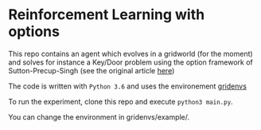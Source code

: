 # Reinforcement Learning with options 

This repo contains an agent which evolves in a gridworld (for the moment) and solves for instance a Key/Door problem using the option framework of Sutton-Precup-Singh (see the original article [here](http://www-anw.cs.umass.edu/~barto/courses/cs687/Sutton-Precup-Singh-AIJ99.pdf))

The code is written with `Python 3.6` and uses the environement [gridenvs](https://github.com/aig-upf/gridenvs)

To run the experiment, clone this repo and execute `python3 main.py`.

You can change the environment in gridenvs/example/.



